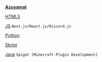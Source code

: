 **[Azuyamat](https://devcard.link/oQuguL)**



[HTML5](https://html5.org/)

[JS](https://developer.mozilla.org/en-US/docs/Web/JavaScript) `Next.js/React.js/Discord.js`

[Python](https://www.python.org/)

[Skript](https://dev.bukkit.org/projects/skript)

[Java](https://www.spigotmc.org/) `Spigot [Minecraft Plugin Development]`

